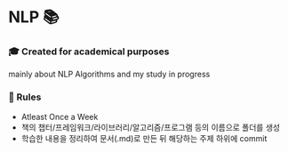 # NLP  :books:

### :mortar_board: Created for academical purposes
mainly about NLP Algorithms and my study in progress

### :no_entry_sign: Rules

* Atleast Once a Week
* 책의 챕터/프레임워크/라이브러리/알고리즘/프로그램 등의 이름으로 폴더를 생성
* 학습한 내용을 정리하여 문서(.md)로 만든 뒤 해당하는 주제 하위에 commit
